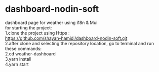 # dashboard-nodin-soft
dashboard page for weather using i18n &amp; Mui <br/>
for starting the project:<br/>
1.clone the project using Https :<br/>
https://github.com/shayan-hamidi/dashboard-nodin-soft.git <br/>
2.after clone and selecting the repository location, go to terminal and run these commands: <br/>
2.cd weather-dashboard<br/>
3.yarn install<br/>
4.yarn start<br/>
